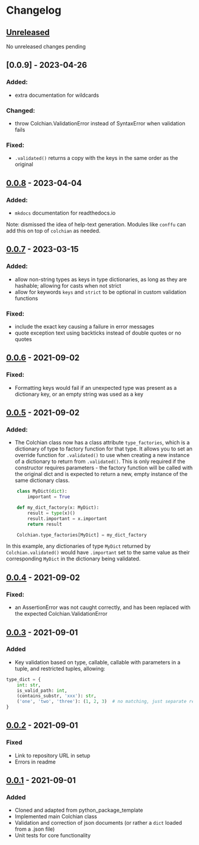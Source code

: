 # Changelog

## [Unreleased]

No unreleased changes pending

## [0.0.9] - 2023-04-26

### Added:
  - extra documentation for wildcards

### Changed:
  - throw Colchian.ValidationError instead of SyntaxError when validation fails

### Fixed:
  - `.validated()` returns a copy with the keys in the same order as the original

## [0.0.8] - 2023-04-04

### Added:
  - `mkdocs` documentation for readthedocs.io

Note: dismissed the idea of help-text generation. Modules like `conffu` can add this on top of `colchian` as needed. 

## [0.0.7] - 2023-03-15

### Added:
  - allow non-string types as keys in type dictionaries, as long as they are hashable; allowing for casts when not strict
  - allow for keywords `keys` and `strict` to be optional in custom validation functions

### Fixed:
  - include the exact key causing a failure in error messages
  - quote exception text using backticks instead of double quotes or no quotes

## [0.0.6] - 2021-09-02

### Fixed:
  - Formatting keys would fail if an unexpected type was present as a dictionary key, or an empty string was used as a key

## [0.0.5] - 2021-09-02

### Added:
  - The Colchian class now has a class attribute `type_factories`, which is a dictionary of type to factory function for that type. It allows you to set an override function for `.validated()` to use when creating a new instance of a dictionary to return from `.validated()`. This is only required if the constructor requires parameters - the factory function will be called with the original dict and is expected to return a new, empty instance of the same dictionary class.
```python
    class MyDict(dict):
        important = True

    def my_dict_factory(x: MyDict):
        result = type(x)()
        result.important = x.important
        return result

    Colchian.type_factories[MyDict] = my_dict_factory
```
In this example, any dictionaries of type `MyDict`  returned by `Colchian.validated()` would have `.important` set to the same value as their corresponding `MyDict` in the dictionary being validated.

## [0.0.4] - 2021-09-02

### Fixed:
  - an AssertionError was not caught correctly, and has been replaced with the expected Colchian.ValidationError

## [0.0.3] - 2021-09-01

### Added
  - Key validation based on type, callable, callable with parameters in a tuple, and restricted tuples, allowing:
```python
type_dict = {
    int: str,
    is_valid_path: int,
    (contains_substr, 'xxx'): str,
    ('one', 'two', 'three'): (1, 2, 3)  # no matching, just separate restriction for key and value 
}
```

## [0.0.2] - 2021-09-01

### Fixed
  - Link to repository URL in setup
  - Errors in readme

## [0.0.1] - 2021-09-01

### Added
  - Cloned and adapted from python_package_template
  - Implemented main Colchian class
  - Validation and correction of json documents (or rather a `dict` loaded from a .json file) 
  - Unit tests for core functionality

[Unreleased]: /../../../
[0.0.8]: /../../../tags/0.0.8
[0.0.7]: /../../../tags/0.0.7
[0.0.6]: /../../../tags/0.0.6
[0.0.5]: /../../../tags/0.0.5
[0.0.4]: /../../../tags/0.0.4
[0.0.3]: /../../../tags/0.0.3
[0.0.2]: /../../../tags/0.0.2
[0.0.1]: /../../../tags/0.0.1

